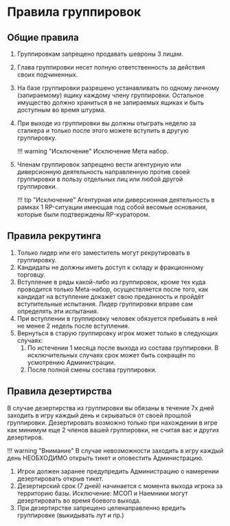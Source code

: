 #  Правила группировок

## Общие правила

1. Группировкам запрещено продавать шевроны 3 лицам.
2. Глава группировки несет полную ответственность за действия своих подчиненных.
3. На базе группировки разрешено устанавливать по одному личному (запираемому) ящику каждому члену группировки. Остальное имущество должно храниться в не запираемых ящиках и быть доступным во время штурма.
4. При выходе из группировки вы должны отыграть неделю за сталкера и только после этого можете вступить в другую группировку.

    !!! warning "Исключение"
        Исключение Мета набор.

5. Членам группировок запрещено вести агентурную или диверсионную деятельность направленную против своей группировки в пользу отдельных лиц или любой другой группировки.

    !!! tip "Исключение"
        Агентурная или диверсионная деятельность в рамках 1 RP-ситуации имеющая под собой весомые основания, которые были подтверждены RP-куратором.

## Правила рекрутинга

1. Только лидер или его заместитель могут рекрутировать в группировку.
2. Кандидаты не должны иметь доступ к складу и фракционному торговцу.
3. Вступление в ряды какой-либо из группировок, кроме тех куда проводится только Meta-набор, осуществляется после того, как кандидат на вступление докажет свою преданность и пройдёт вступительные испытания. Лидер группировки вправе сам определять эти испытания.
4. При вступлении в группировку человек обязуется пребывать в ней не менее 2 недель после вступления.
5. Вернуться в старую группировку игрок может только в следующих случаях:
    1. По истечении 1 месяца после выхода из состава группировки. В исключительных случаях срок может быть сокращён по усмотрению Администрации.
    2. После полной смены состава группировки.

## Правила дезертирства

В случае дезертирства из группировки вы обязаны в течение 7х дней заходить в игру каждый день и скрываться от своей прошлой группировки. Дезертировать возможно только при нахождении в игре как минимум еще 2 членов вашей группировки, не считая вас и других дезертиров.

!!! warning "Внимание"
    В случае невозможности заходить в игру каждый день НЕОБХОДИМО открыть тикет и оповестить Администрацию.

1. Игрок должен заранее предупредить Администрацию о намерении дезертировать открыв тикет.
2. Дезертирский срок (7 дней) начинается с момента выхода игрока за территорию базы. Исключение: МСОП и Наемники могут дезертировать во время боевого выхода.
3. При дезертирстве запрещено целенаправленно вредить группировке (выкидывать лут и пр.)
